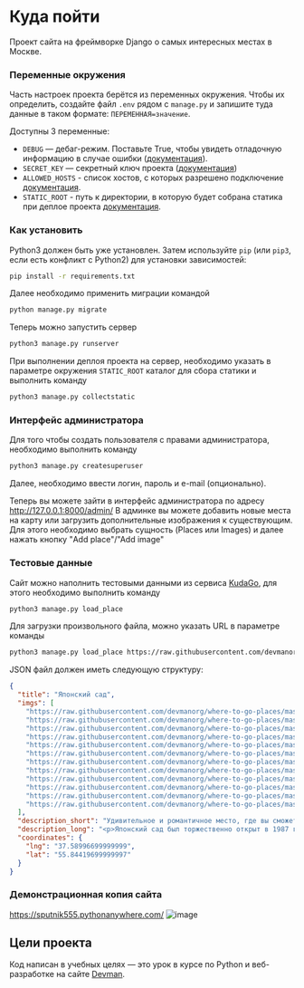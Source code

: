 # Куда пойти

Проект сайта на фреймворке Django о самых интересных местах в Москве.

### Переменные окружения

Часть настроек проекта берётся из переменных окружения. Чтобы их определить, создайте файл `.env` рядом с `manage.py` и запишите туда данные в таком формате: `ПЕРЕМЕННАЯ=значение`.

Доступны 3 переменные:
- `DEBUG` — дебаг-режим. Поставьте True, чтобы увидеть отладочную информацию в случае ошибки ([документация](https://docs.djangoproject.com/en/4.1/ref/settings/#std-setting-DEBUG)).
- `SECRET_KEY` — секретный ключ проекта ([документация](https://docs.djangoproject.com/en/4.1/ref/settings/#std-setting-SECRET_KEY))
- `ALLOWED_HOSTS` - список хостов, с которых разрешено подключение [документация](https://docs.djangoproject.com/en/4.1/ref/settings/#allowed-hosts).
- `STATIC_ROOT` - путь к директории, в которую будет собрана статика при деплое проекта [документация](https://docs.djangoproject.com/en/4.1/ref/settings/#std-setting-STATIC_ROOT).

### Как установить

Python3 должен быть уже установлен. 
Затем используйте `pip` (или `pip3`, если есть конфликт с Python2) для установки зависимостей:
```bash
pip install -r requirements.txt
```
Далее необходимо применить миграции командой
```bash
python manage.py migrate
```
Теперь можно запустить сервер
```bash
python3 manage.py runserver
```
При выполнении деплоя проекта на сервер, необходимо указать в параметре окружения `STATIC_ROOT` каталог для сбора статики
и выполнить команду
```bash
python3 manage.py collectstatic
```

### Интерфейс администратора
Для того чтобы создать пользователя с правами администратора, необходимо выполнить команду
```bash
python3 manage.py createsuperuser
```
Далее, необходимо ввести логин, пароль и e-mail (опционально).

Теперь вы можете зайти в интерфейс администратора по адресу http://127.0.0.1:8000/admin/
В админке вы можете добавить новые места на карту или загрузить дополнительные изображения к существующим.
Для этого необходимо выбрать сущность (Places или Images) и далее нажать кнопку "Add place"/"Add image" 

### Тестовые данные
Сайт можно наполнить тестовыми данными из сервиса [KudaGo](https://kudago.com/), для этого необходимо выполнить команду
```bash
python3 manage.py load_place
```
Для загрузки произвольного файла, можно указать URL в параметре команды
```bash
python3 manage.py load_place https://raw.githubusercontent.com/devmanorg/where-to-go-places/master/places/Японский%20сад.json
```
JSON файл должен иметь следующую структуру:
```json
{
  "title": "Японский сад",
  "imgs": [
    "https://raw.githubusercontent.com/devmanorg/where-to-go-places/master/media/52aea6b37037f7aab7cc82301f77e314.jpg",
    "https://raw.githubusercontent.com/devmanorg/where-to-go-places/master/media/3cce16840a41f2eafbe47ac72a61da12.jpg",
    "https://raw.githubusercontent.com/devmanorg/where-to-go-places/master/media/6b3a9e0c004531ca87414eefe1a93509.jpg",
    "https://raw.githubusercontent.com/devmanorg/where-to-go-places/master/media/618dc376701574400887d909b5c80f1e.jpg",
    "https://raw.githubusercontent.com/devmanorg/where-to-go-places/master/media/761adc74dd5f348d3e7c34d12bee8d24.jpg",
    "https://raw.githubusercontent.com/devmanorg/where-to-go-places/master/media/21d6835554ca82259ff201af7da32fe3.jpg",
    "https://raw.githubusercontent.com/devmanorg/where-to-go-places/master/media/2095714fb0148a8be9140aadaad302be.jpg",
    "https://raw.githubusercontent.com/devmanorg/where-to-go-places/master/media/34b72d0d1819947fe385d0a1986dc962.jpg",
    "https://raw.githubusercontent.com/devmanorg/where-to-go-places/master/media/6c07645902cc90a2839b63896645021a.jpg",
    "https://raw.githubusercontent.com/devmanorg/where-to-go-places/master/media/9b3bc5b446f1aaa8eeed2bb81a04d472.jpg",
    "https://raw.githubusercontent.com/devmanorg/where-to-go-places/master/media/9c32261372fa061aad9b1f8827f87b7f.jpg",
    "https://raw.githubusercontent.com/devmanorg/where-to-go-places/master/media/0cd397dc43f864e55dc1ef458ead9d69.jpg"
  ],
  "description_short": "Удивительное и романтичное место, где вы сможете в полной мере ощутить единение человека и природы.",
  "description_long": "<p>Японский сад был торжественно открыт в 1987 году как дар Японии Советскому Союзу. Он стал живописной иллюстрацией японской культуры, в основе которой лежит идея единения человека и природы. Большое внимание в оформлении уделили символическим элементам, благодаря которым пейзаж превратится в величественное святилище, которое не терпит суеты и праздности. Здесь приятно прогуливаться по дорожкам, или, сидя напротив цветущей сакуры, размышлять о бытии, которое в этом чудесном уголке отделяется от лихорадочного московского шума и течёт в размеренном, непривычном ритме.</p><p>Японский сад открыт с конца апреля до середины октября, вход платный. Стоимость входных билетов для взрослых по вторникам, средам и пятницам — 250 рублей, для студентов и детей старше семи лет — 100 рублей, для пенсионеров — 50 рублей. По субботам и воскресеньям взрослые могут посетить сад за 300 рублей, дети — за 150 рублей, пенсионеры — за 50 рублей. С малышей до семи лет плата не взимается. По вторникам с 12:00 до 15:00 вход для пенсионеров, инвалидов и многодетных семей бесплатный. По понедельникам и четвергам сад закрыт для посетителей.</p><p>В Японском саду проводятся экскурсии для индивидуальных посетителей и групп продолжительностью 60 минут, стоимость — 500 рублей с человека. За 1500 рублей можно посетить полуторачасовую экскурсию-лекцию, посвящённую садовой культуре Японии.</p>",
  "coordinates": {
    "lng": "37.58996699999999",
    "lat": "55.84419699999997"
  }
}
```
### Демонстрационная копия сайта
https://sputnik555.pythonanywhere.com/
![image](https://user-images.githubusercontent.com/79382246/187556064-1f6cc865-4658-4e74-bf84-e6dbfa82f28e.png)
## Цели проекта

Код написан в учебных целях — это урок в курсе по Python и веб-разработке на сайте [Devman](https://dvmn.org).
